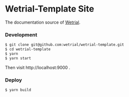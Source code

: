 # Wetrial-Template Site

The documentation source of [Wetrial](https://github.com/wetrial/wetrial/blob/master).

### Development

```bash
$ git clone git@github.com:wetrial/wetrial-template.git
$ cd wetrial-template
$ yarn
$ yarn start
```

Then visit http://localhost:9000 .

### Deploy

```
$ yarn build
```
